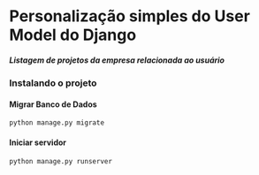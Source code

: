 # Personalização simples do User Model do Django 

##### Listagem de projetos da empresa relacionada ao usuário

### Instalando o projeto

#### Migrar Banco de Dados
`python manage.py migrate`

#### Iniciar servidor
`python manage.py runserver`